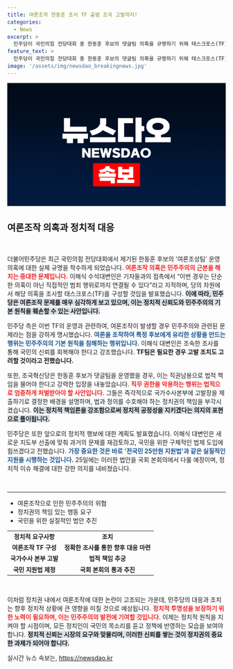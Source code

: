 ```yaml
---
title: 여론조작 한동훈 조사 TF 출범 조국 고발까지!
categories:
  - News
excerpt: >
  민주당이 국민의힘 전당대회 중 한동훈 후보의 댓글팀 의혹을 규명하기 위해 태스크포스(TF)를 구성한다. 당 차원의 고발 검토도 진행되며, 여론조작 혐의에 대한 철저한 조사가 예고됐다.
feature_text: >
  민주당이 국민의힘 전당대회 중 한동훈 후보의 댓글팀 의혹을 규명하기 위해 태스크포스(TF)를 구성한다. 당 차원의 고발 검토도 진행되며, 여론조작 혐의에 대한 철저한 조사가 예고됐다.
image: '/assets/img/newsdao_breakingnews.jpg'
---
```


<p><img src="/assets/img/newsdao_breakingnews.jpg" alt="firstkoreanews 속보" /></p>

<h2 data-ke-size="size26">여론조작 의혹과 정치적 대응</h2>

<p data-ke-size="size16">&nbsp;</p>

<p>더불어민주당은 최근 국민의힘 전당대회에서 제기된 한동훈 후보의 '여론조성팀' 운영 의혹에 대한 실체 규명을 착수하게 되었습니다. <b><span style="color: #ee2323;">여론조작 의혹은 민주주의의 근본을 해치는 중대한 문제입니다.</span></b> 이해식 수석대변인은 기자들과의 접촉에서 “이번 경우는 단순한 의혹이 아닌 직접적인 범죄 행위로까지 연결될 수 있다”라고 지적하며, 당의 차원에서 해당 의혹을 조사할 태스크포스(TF)를 구성할 것임을 발표했습니다. <b><span style="background-color: #21538527;">이에 따라, 민주당은 여론조작 문제를 매우 심각하게 보고 있으며, 이는 정치적 신뢰도와 민주주의의 기본 원칙을 훼손할 수 있는 사안입니다.</span></b></p>

<p>민주당 측은 이번 TF의 운영과 관련하여, 여론조작이 발생할 경우 민주주의와 관련된 문제라는 점을 강하게 명시했습니다. <b><span style="color: #1a5490;">여론을 조작하여 특정 후보에게 유리한 상황을 만드는 행위는 민주주의의 기본 원칙을 침해하는 행위입니다.</span></b> 이해식 대변인은 조속한 조사를 통해 국민의 신뢰를 회복해야 한다고 강조했습니다. <b>TF팀은 필요한 경우 고발 조치도 고려할 것이라고 전했습니다.</b></p>

<p>또한, 조국혁신당은 한동훈 후보가 댓글팀을 운영했을 경우, 이는 직권남용으로 법적 책임을 물어야 한다고 강력한 입장을 내놓았습니다. <b><span style="color: #ee2323;">직무 권한을 악용하는 행위는 법적으로 엄중하게 처벌받아야 할 사안입니다.</span></b> 그들은 즉각적으로 국가수사본부에 고발장을 제출하기로 결정한 배경을 설명하며, 법과 정의를 수호해야 하는 정치권의 책임을 부각시켰습니다. <b><span style="background-color: #21538527;">이는 정치적 책임론을 강조함으로써 정치적 공정성을 지키겠다는 의지의 표현으로 풀이됩니다.</span></b></p>

<p>민주당은 또한 앞으로의 정치적 행보에 대한 계획도 발표했습니다. 이해식 대변인은 새로운 지도부 선출에 맞춰 과거의 문제를 재검토하고, 국민을 위한 구체적인 법제 도입에 힘쓰겠다고 전했습니다. <b><span style="color: #1a5490;">가장 중요한 것은 바로 '전국민 25만원 지원법'과 같은 실질적인 지원을 시행하는 것입니다.</span></b> 25일에는 이러한 법안을 국회 본회의에서 다룰 예정이며, 정치적 이슈 해결에 대한 강한 의지를 내비쳤습니다. </p>

<p data-ke-size="size16">&nbsp;</p>

<hr>

<ul>
    <li>여론조작으로 인한 민주주의의 위협</li>
    <li>정치권의 책임 있는 행동 요구</li>
    <li>국민을 위한 실질적인 법안 추진</li>
</ul>

<table style="width: 100%; border-collapse: collapse;">
    <tr>
        <td style="text-align: center; height: 17px;"><b>정치적 요구사항</b></td>
        <td style="text-align: center; height: 17px;"><b>조치</b></td>
    </tr>
    <tr>
        <td style="text-align: center; height: 17px;"><b>여론조작 TF 구성</b></td>
        <td style="text-align: center; height: 17px;"><b>정확한 조사를 통한 향후 대응 마련</b></td>
    </tr>
    <tr>
        <td style="text-align: center; height: 17px;"><b>국가수사 본부 고발</b></td>
        <td style="text-align: center; height: 17px;"><b>법적 책임 추궁</b></td>
    </tr>
    <tr>
        <td style="text-align: center; height: 17px;"><b>국민 지원법 제정</b></td>
        <td style="text-align: center; height: 17px;"><b>국회 본회의 통과 추진</b></td>
    </tr>
</table>

<p data-ke-size="size16">&nbsp;</p> 

<p>이처럼 정치권 내에서 여론조작에 대한 논란이 고조되는 가운데, 민주당의 대응과 조치는 향후 정치적 상황에 큰 영향을 미칠 것으로 예상됩니다. <b><span style="color: #ee2323;">정치적 투명성을 보장하기 위한 노력이 필요하며, 이는 민주주의의 발전에 기여할 것입니다.</span></b> 이제는 정치적 원칙을 지켜야 할 시점이며, 모든 정치인이 국민의 목소리를 듣고 정책에 반영하는 모습을 보여야 합니다. <b><span style="background-color: #21538527;">정치적 신뢰는 시장의 요구와 맞물리며, 이러한 신뢰를 쌓는 것이 정치권의 중요한 과제가 되어야 합니다.</span></b></p>
실시간 뉴스 속보는, <a href="https://newsdao.kr" rel="dofollow">https://newsdao.kr</a>


